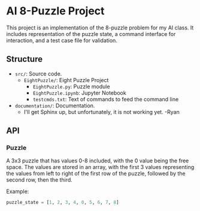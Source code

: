 # AI 8-Puzzle Project

This project is an implementation of the 8-puzzle problem for my AI class. It includes representation of the puzzle state, a command interface for interaction, and a test case file for validation.

## Structure
- `src/`: Source code.
    - `EightPuzzle/`: Eight Puzzle Project
        - `EightPuzzle.py`: Puzzle module
        - `EightPuzzle.ipynb`: Jupyter Notebook
        - `testcmds.txt`: Text of commands to feed the command line
- `documentation/`: Documentation.
    - I'll get Sphinx up, but unfortunately, it is not working yet. -Ryan

## API

### Puzzle

A 3x3 puzzle that has values 0-8 included, with the 0 value being the free space. The values are stored in an array, with the first 3 values representing the values from left to right of the first row of the puzzle, followed by the second row, then the third.

Example:
```python
puzzle_state = [1, 2, 3, 4, 0, 5, 6, 7, 8]
